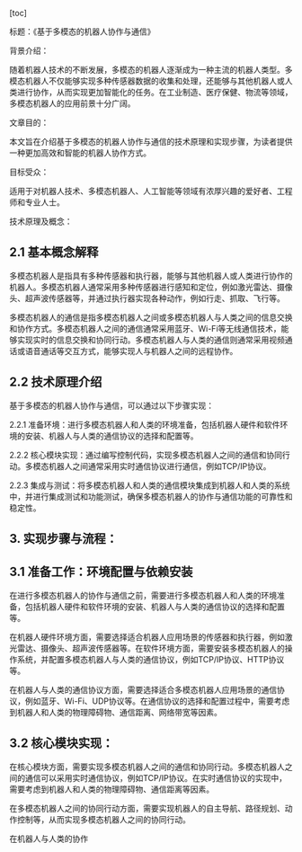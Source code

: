 
[toc]                    
                
                
标题：《基于多模态的机器人协作与通信》

背景介绍：

随着机器人技术的不断发展，多模态的机器人逐渐成为一种主流的机器人类型。多模态机器人不仅能够实现多种传感器数据的收集和处理，还能够与其他机器人或人类进行协作，从而实现更加智能化的任务。在工业制造、医疗保健、物流等领域，多模态机器人的应用前景十分广阔。

文章目的：

本文旨在介绍基于多模态的机器人协作与通信的技术原理和实现步骤，为读者提供一种更加高效和智能的机器人协作方式。

目标受众：

适用于对机器人技术、多模态机器人、人工智能等领域有浓厚兴趣的爱好者、工程师和专业人士。

技术原理及概念：

## 2.1 基本概念解释

多模态机器人是指具有多种传感器和执行器，能够与其他机器人或人类进行协作的机器人。多模态机器人通常采用多种传感器进行感知和定位，例如激光雷达、摄像头、超声波传感器等，并通过执行器实现各种动作，例如行走、抓取、飞行等。

多模态机器人的通信是指多模态机器人之间或多模态机器人与人类之间的信息交换和协作方式。多模态机器人之间的通信通常采用蓝牙、Wi-Fi等无线通信技术，能够实现实时的信息交换和协同行动。多模态机器人与人类的通信则通常采用视频通话或语音通话等交互方式，能够实现人与机器人之间的远程协作。

## 2.2 技术原理介绍

基于多模态的机器人协作与通信，可以通过以下步骤实现：

2.2.1 准备环境：进行多模态机器人和人类的环境准备，包括机器人硬件和软件环境的安装、机器人与人类的通信协议的选择和配置等。

2.2.2 核心模块实现：通过编写控制代码，实现多模态机器人之间的通信和协同行动。多模态机器人之间通常采用实时通信协议进行通信，例如TCP/IP协议。

2.2.3 集成与测试：将多模态机器人和人类的通信模块集成到机器人和人类的系统中，并进行集成测试和功能测试，确保多模态机器人的协作与通信功能的可靠性和稳定性。

## 3. 实现步骤与流程：

## 3.1 准备工作：环境配置与依赖安装

在进行多模态机器人的协作与通信之前，需要进行多模态机器人和人类的环境准备，包括机器人硬件和软件环境的安装、机器人与人类的通信协议的选择和配置等。

在机器人硬件环境方面，需要选择适合机器人应用场景的传感器和执行器，例如激光雷达、摄像头、超声波传感器等。在软件环境方面，需要安装多模态机器人的操作系统，并配置多模态机器人与人类的通信协议，例如TCP/IP协议、HTTP协议等。

在机器人与人类的通信协议方面，需要选择适合多模态机器人应用场景的通信协议，例如蓝牙、Wi-Fi、UDP协议等。在通信协议的选择和配置过程中，需要考虑到机器人和人类的物理障碍物、通信距离、网络带宽等因素。

## 3.2 核心模块实现：

在核心模块方面，需要实现多模态机器人之间的通信和协同行动。多模态机器人之间的通信可以采用实时通信协议，例如TCP/IP协议。在实时通信协议的实现中，需要考虑到机器人和人类的物理障碍物、通信距离等因素。

在多模态机器人之间的协同行动方面，需要实现机器人的自主导航、路径规划、动作控制等，从而实现多模态机器人之间的协同行动。

在机器人与人类的协作

